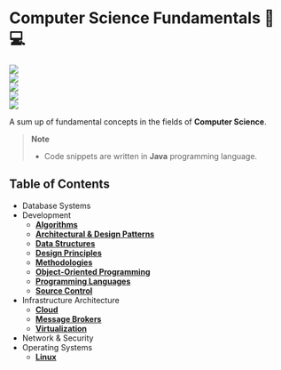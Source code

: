 # Computer Science Fundamentals 📖💻
![](https://progress-bar.dev/0?title=Database+Systems)  
![](https://progress-bar.dev/60?title=Development)  
![](https://progress-bar.dev/20?title=Infrastructure+Architecture)  
![](https://progress-bar.dev/0?title=Network+and+Security)  
![](https://progress-bar.dev/0?title=Operating+Systems)  

A sum up of fundamental concepts in the fields of **Computer Science**.

> **Note**  
> - Code snippets are written in **Java** programming language.

## Table of Contents
- Database Systems
- Development
	- [**Algorithms**](/Development/Algorithms.md)
	- [**Architectural & Design Patterns**](/Development/Architectural%20&%20Design%20Patterns.md)
	- [**Data Structures**](/Development/Data%20Structures.md)
	- [**Design Principles**](/Development/Design%20Principles.md)
	- [**Methodologies**](/Development/Methodologies.md)
	- [**Object-Oriented Programming**](/Development/Object-Oriented%20Programming.md)
	- [**Programming Languages**](/Development/Programming%20Languages.md)
	- [**Source Control**](/Development/Source%20Control.md)
- Infrastructure Architecture
	- [**Cloud**](/Infrastructure%20Architecture/Cloud.md)
	- [**Message Brokers**](/Infrastructure%20Architecture/Message%20Brokers.md)
	- [**Virtualization**](/Infrastructure%20Architecture/Virtualization.md)
- Network & Security
- Operating Systems
	- [**Linux**](/Operating%20Systems/Linux.md)
